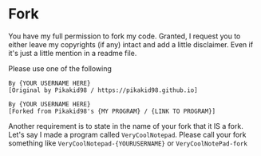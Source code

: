 # Fork
You have my full permission to fork my code. Granted, I request you to either leave my copyrights (if any) intact and add a little disclaimer. Even if it's just a little mention in a readme file.

Please use one of the following

```
By {YOUR USERNAME HERE}
[Original by Pikakid98 / https://pikakid98.github.io]
```

```
By {YOUR USERNAME HERE}
[Forked from Pikakid98's {MY PROGRAM} / {LINK TO PROGRAM}]
```

Another requirement is to state in the name of your fork that it IS a fork. Let's say I made a program called `VeryCoolNotepad`. Please call your fork something like `VeryCoolNotepad-{YOURUSERNAME}` or `VeryCoolNotePad-fork`
